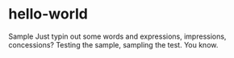 # hello-world
Sample
Just typin out some words and expressions, impressions, concessions? Testing the sample, sampling the test. You know.
